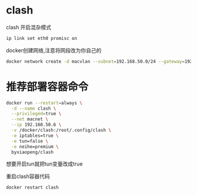 # clash

clash
开启混杂模式
``` sh
ip link set eth0 promisc on
```
docker创建网络,注意将网段改为你自己的
``` sh
docker network create -d macvlan --subnet=192.168.50.0/24 --gateway=192.168.50.1 -o parent=eth0 macnet
```
# 推荐部署容器命令
``` sh
docker run --restart=always \
  -d --name clash \
  --privileged=true \
  --net macnet \
  --ip 192.168.50.6 \
  -v /docker/clash:/root/.config/clash \
  -e iptables=true \
  -e tun=false \
  -e neihe=premium \
  byxiaopeng/clash
```
想要开启tun就把tun变量改成true

重启clash容器代码
``` sh
docker restart clash
```
